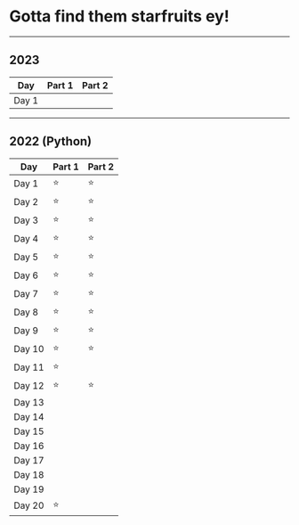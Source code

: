 # Gotta find them starfruits ey!
---
## 2023
| Day  | Part 1 | Part 2 |
| ------------- | ------------- | ------------- |
| Day 1  |   |   |
---
## 2022 (Python)
| Day  | Part 1 | Part 2 |
| ------------- | ------------- | ------------- |
| Day 1  | ⭐ | ⭐ |
| Day 2  | ⭐ | ⭐ |
| Day 3  | ⭐ | ⭐ |
| Day 4  | ⭐ | ⭐ |
| Day 5  | ⭐ | ⭐ |
| Day 6  | ⭐ | ⭐ |
| Day 7  | ⭐ | ⭐ |
| Day 8  | ⭐ | ⭐ |
| Day 9  | ⭐ | ⭐ |
| Day 10  | ⭐ | ⭐ |
| Day 11  | ⭐ |   |
| Day 12  | ⭐ | ⭐ |
| Day 13  |   |   |
| Day 14  |   |   |
| Day 15  |   |   |
| Day 16  |   |   |
| Day 17  |   |   |
| Day 18  |   |   |
| Day 19  |   |   |
| Day 20  | ⭐ |   |